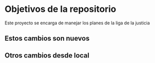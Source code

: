 # Objetivos de la repositorio

Este proyecto se encarga de manejar los planes de la liga de la justicia

## Estos cambios son nuevos

## Otros cambios desde local